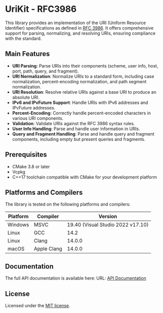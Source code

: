 # UriKit - RFC3986

This library provides an implementation of the URI (Uniform Resource Identifier) specifications as defined
in [RFC 3986](https://tools.ietf.org/html/rfc3986). It offers comprehensive support for parsing, normalizing, and
resolving URIs, ensuring compliance with the standard.

## Main Features

- **URI Parsing**: Parse URIs into their components (scheme, user info, host, port, path, query, and fragment).
- **URI Normalization**: Normalize URIs to a standard form, including case normalization, percent-encoding
  normalization, and path segment normalization.
- **URI Resolution**: Resolve relative URIs against a base URI to produce an absolute URI.
- **IPv6 and IPvFuture Support**: Handle URIs with IPv6 addresses and IPvFuture addresses.
- **Percent-Encoding**: Correctly handle percent-encoded characters in various URI components.
- **Validation**: Validate URIs against the RFC 3986 syntax rules.
- **User Info Handling**: Parse and handle user information in URIs.
- **Query and Fragment Handling**: Parse and handle query and fragment components, including empty but present queries
  and fragments.

## Prerequisites

- CMake 3.8 or later
- Vcpkg
- C++17 toolchain compatible with CMake for your development platform

## Platforms and Compilers

The library is tested on the following platforms and compilers:

| Platform | Compiler    | Version                           |
|----------|-------------|-----------------------------------|
| Windows  | MSVC        | 19.40 (Visual Studio 2022 v17.10) |
| Linux    | GCC         | 14.2                              |
| Linux    | Clang       | 14.0.0                            |
| macOS    | Apple Clang | 14.0.0                            |

## Documentation

The full API documentation is available here:
URL: [API Documentation](https://<your-username>.github.io/<repository-name>/)

## License

Licensed under the [MIT license](LICENSE.md).
